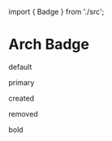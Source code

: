 import { Badge } from './src';

# Arch Badge

default <Badge />

primary <Badge appearance="primary" value={100}/>

created <Badge appearance="created" value={10} />

removed <Badge appearance="removed" value={5} />

bold <Badge variant="bold" />

<Props component={Badge} />
